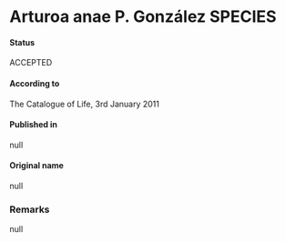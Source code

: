 # Arturoa anae P. González SPECIES

#### Status
ACCEPTED

#### According to
The Catalogue of Life, 3rd January 2011

#### Published in
null

#### Original name
null

### Remarks
null